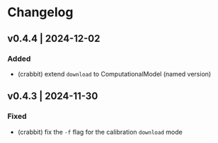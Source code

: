 # Changelog

## v0.4.4 | 2024-12-02

### Added
- (crabbit) extend `download` to ComputationalModel (named version)

## v0.4.3 | 2024-11-30

### Fixed
- (crabbit) fix the `-f` flag for the calibration `download` mode
